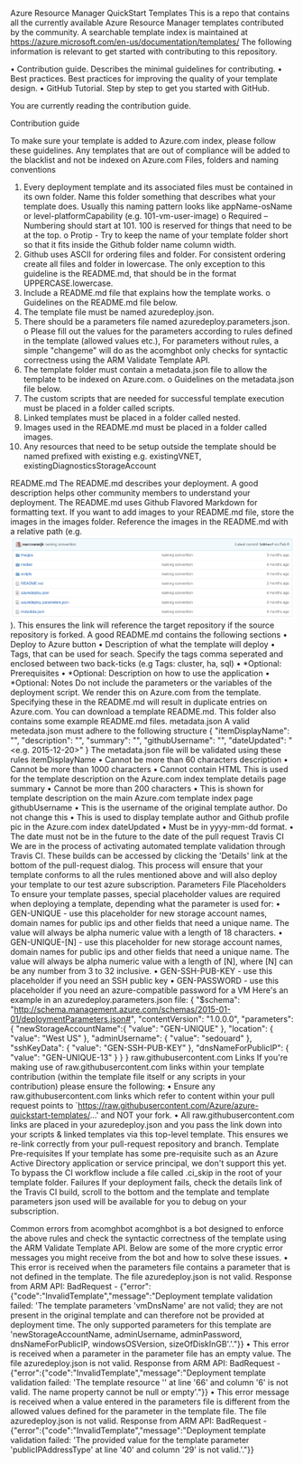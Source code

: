 Azure Resource Manager QuickStart Templates
This is a repo that contains all the currently available Azure Resource Manager templates contributed by the community. A searchable template index is maintained at https://azure.microsoft.com/en-us/documentation/templates/
The following information is relevant to get started with contributing to this repository.

•	Contribution guide. Describes the minimal guidelines for contributing.
•	Best practices. Best practices for improving the quality of your template design.
•	GitHub Tutorial. Step by step to get you started with GitHub.

You are currently reading the contribution guide.

Contribution guide

To make sure your template is added to Azure.com index, please follow these guidelines. Any templates that are out of compliance will be added to the blacklist and not be indexed on Azure.com
Files, folders and naming conventions

1.	Every deployment template and its associated files must be contained in its own folder. Name this folder something that describes what your template does. Usually this naming pattern looks like appName-osName or level-platformCapability (e.g. 101-vm-user-image) 
o	Required – Numbering should start at 101. 100 is reserved for things that need to be at the top.
o	Protip - Try to keep the name of your template folder short so that it fits inside the Github folder name column width.
2.	Github uses ASCII for ordering files and folder. For consistent ordering create all files and folder in lowercase. The only exception to this guideline is the README.md, that should be in the format UPPERCASE.lowercase.
3.	Include a README.md file that explains how the template works. 
o	Guidelines on the README.md file below.
4.	The template file must be named azuredeploy.json.
5.	There should be a parameters file named azuredeploy.parameters.json. 
o	Please fill out the values for the parameters according to rules defined in the template (allowed values etc.), For parameters without rules, a simple "changeme" will do as the acomghbot only checks for syntactic correctness using the ARM Validate Template API.
6.	The template folder must contain a metadata.json file to allow the template to be indexed on Azure.com. 
o	Guidelines on the metadata.json file below.
7.	The custom scripts that are needed for successful template execution must be placed in a folder called scripts.
8.	Linked templates must be placed in a folder called nested.
9.	Images used in the README.md must be placed in a folder called images. 
10.	Any resources that need to be setup outside the template should be named prefixed with existing e.g. existingVNET, existingDiagnosticsStorageAccount
 

README.md
The README.md describes your deployment. A good description helps other community members to understand your deployment. The README.md uses Github Flavored Markdown for formatting text. If you want to add images to your README.md file, store the images in the images folder. Reference the images in the README.md with a relative path (e.g. ![alt text](images/namingConvention.png "Files, folders and naming conventions")). This ensures the link will reference the target repository if the source repository is forked. A good README.md contains the following sections
•	Deploy to Azure button
•	Description of what the template will deploy
•	Tags, that can be used for seach. Specify the tags comma seperated and enclosed between two back-ticks (e.g Tags: cluster, ha, sql)
•	*Optional: Prerequisites
•	*Optional: Description on how to use the application
•	*Optional: Notes
Do not include the parameters or the variables of the deployment script. We render this on Azure.com from the template. Specifying these in the README.md will result in duplicate entries on Azure.com.
You can download a template README.md. This folder also contains some example README.md files.
metadata.json
A valid metedata.json must adhere to the following structure
{
  "itemDisplayName": "",
  "description": "",
  "summary": "",
  "githubUsername": "",
  "dateUpdated": "<e.g. 2015-12-20>"
}
The metadata.json file will be validated using these rules
itemDisplayName
•	Cannot be more than 60 characters
description
•	Cannot be more than 1000 characters
•	Cannot contain HTML This is used for the template description on the Azure.com index template details page
summary
•	Cannot be more than 200 characters
•	This is shown for template description on the main Azure.com template index page
githubUsername
•	This is the username of the original template author. Do not change this
•	This is used to display template author and Github profile pic in the Azure.com index
dateUpdated
•	Must be in yyyy-mm-dd format.
•	The date must not be in the future to the date of the pull request
Travis CI
We are in the process of activating automated template validation through Travis CI. These builds can be accessed by clicking the 'Details' link at the bottom of the pull-request dialog. This process will ensure that your template conforms to all the rules mentioned above and will also deploy your template to our test azure subscription.
Parameters File Placeholders
To ensure your template passes, special placeholder values are required when deploying a template, depending what the parameter is used for:
•	GEN-UNIQUE - use this placeholder for new storage account names, domain names for public ips and other fields that need a unique name. The value will always be alpha numeric value with a length of 18 characters.
•	GEN-UNIQUE-[N] - use this placeholder for new storage account names, domain names for public ips and other fields that need a unique name. The value will always be alpha numeric value with a length of [N], where [N] can be any number from 3 to 32 inclusive.
•	GEN-SSH-PUB-KEY - use this placeholder if you need an SSH public key
•	GEN-PASSWORD - use this placeholder if you need an azure-compatible password for a VM
Here's an example in an azuredeploy.parameters.json file:
{
  "$schema": "http://schema.management.azure.com/schemas/2015-01-01/deploymentParameters.json#",
  "contentVersion": "1.0.0.0",
  "parameters": {
    "newStorageAccountName":{
      "value": "GEN-UNIQUE"
    },
    "location": {
      "value": "West US"
    },
    "adminUsername": {
      "value": "sedouard"
    },
    "sshKeyData": {
      "value": "GEN-SSH-PUB-KEY"
    },
    "dnsNameForPublicIP": {
      "value": "GEN-UNIQUE-13"
    }
  }
}
raw.githubusercontent.com Links
If you're making use of raw.githubusercontent.com links within your template contribution (within the template file itself or any scripts in your contribution) please ensure the following:
•	Ensure any raw.githubusercontent.com links which refer to content within your pull request points to `https://raw.githubusercontent.com/Azure/azure-quickstart-templates/...' and NOT your fork.
•	All raw.githubusercontent.com links are placed in your azuredeploy.json and you pass the link down into your scripts & linked templates via this top-level template. This ensures we re-link correctly from your pull-request repository and branch.
Template Pre-requisites
If your template has some pre-requisite such as an Azure Active Directory application or service principal, we don't support this yet. To bypass the CI workflow include a file called .ci_skip in the root of your template folder.
Failures
If your deployment fails, check the details link of the Travis CI build, scroll to the bottom and the template and template parameters json used will be available for you to debug on your subscription.

Common errors from acomghbot
acomghbot is a bot designed to enforce the above rules and check the syntactic correctness of the template using the ARM Validate Template API. Below are some of the more cryptic error messages you might receive from the bot and how to solve these issues.
•	This error is received when the parameters file contains a parameter that is not defined in the template.
The file azuredeploy.json is not valid. Response from ARM API: BadRequest - {"error":{"code":"InvalidTemplate","message":"Deployment template validation failed: 'The template parameters 'vmDnsName' are not valid; they are not present in the original template and can therefore not be provided at deployment time. The only supported parameters for this template are 'newStorageAccountName, adminUsername, adminPassword, dnsNameForPublicIP, windowsOSVersion, sizeOfDiskInGB'.'."}}
•	This error is received when a parameter in the parameter file has an empty value.
The file azuredeploy.json is not valid. Response from ARM API: BadRequest - {"error":{"code":"InvalidTemplate","message":"Deployment template validation failed: 'The template resource '' at line '66' and column '6' is not valid. The name property cannot be null or empty'."}}
•	This error message is received when a value entered in the parameters file is different from the allowed values defined for the parameter in the template file.
The file azuredeploy.json is not valid. Response from ARM API: BadRequest - {"error":{"code":"InvalidTemplate","message":"Deployment template validation failed: 'The provided value for the template parameter 'publicIPAddressType' at line '40' and column '29' is not valid.'."}}

